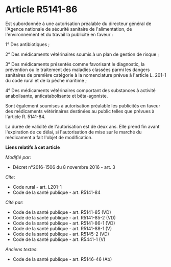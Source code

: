 # Article R5141-86

Est subordonnée à une autorisation préalable du directeur général de l'Agence nationale de sécurité sanitaire de
l'alimentation, de l'environnement et du travail la publicité en faveur : 

1° Des antibiotiques ; 

2° Des médicaments vétérinaires soumis à un plan de gestion de risque ; 

3° Des médicaments présentés comme favorisant le diagnostic, la prévention ou le traitement des maladies classées parmi les
dangers sanitaires de première catégorie à la nomenclature prévue à l'article L. 201-1 du code rural et de la pêche
maritime ; 

4° Des médicaments vétérinaires comportant des substances à activité anabolisante, anticatabolisante et bêta-agoniste. 

Sont également soumises à autorisation préalable les publicités en faveur des médicaments vétérinaires destinées au public
telles que prévues à l'article R. 5141-84. 

La durée de validité de l'autorisation est de deux ans. Elle prend fin avant l'expiration de ce délai, si l'autorisation de
mise sur le marché du médicament a fait l'objet de modification.

**Liens relatifs à cet article**

_Modifié par_:

  - Décret n°2016-1506 du 8 novembre 2016 - art. 3

_Cite_:

  - Code rural - art. L201-1
  - Code de la santé publique - art. R5141-84

_Cité par_:

  - Code de la santé publique - art. R5141-85 (VD)
  - Code de la santé publique - art. R5141-85-2 (VD)
  - Code de la santé publique - art. R5141-86-1 (VD)
  - Code de la santé publique - art. R5141-88-1 (V)
  - Code de la santé publique - art. R5145-2 (VD)
  - Code de la santé publique - art. R5441-1 (V)

_Anciens textes_:

  - Code de la santé publique - art. R5146-46 (Ab)
